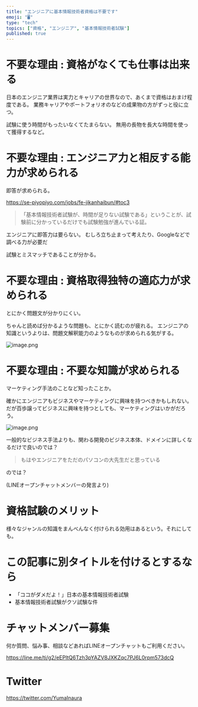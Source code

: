 ```yaml
---
title: "エンジニアに基本情報技術者資格は不要です"
emoji: "🖥"
type: "tech"
topics: ["資格", "エンジニア", "基本情報技術者試験"]
published: true
---
```


# 不要な理由 : 資格がなくても仕事は出来る

日本のエンジニア業界は実力とキャリアの世界なので、あくまで資格はおまけ程度である。
業務キャリアやポートフォリオのなどの成果物の方がずっと役に立つ。

試験に使う時間がもったいなくてたまらない。
無用の長物を長大な時間を使って獲得するなど。

# 不要な理由 : エンジニア力と相反する能力が求められる

即答が求められる。

https://se-piyopiyo.com/jobs/fe-jikanhaibun/#toc3

>「基本情報技術者試験が、時間が足りない試験である」ということが、試験前に分かっているだけでも試験勉強が進んでいる証。

エンジニアに即答力は要らない。
むしろ立ち止まって考えたり、Googleなどで調べる力が必要だ

試験とミスマッチであることが分かる。

# 不要な理由 : 資格取得独特の適応力が求められる

とにかく問題文が分かりにくい。

ちゃんと読めば分かるような問題も、とにかく読むのが疲れる。
エンジニアの知識というよりは、問題文解釈能力のようなものが求められる気がする。

![image.png](https://qiita-image-store.s3.ap-northeast-1.amazonaws.com/0/89618/714afaac-e9e5-abe4-1f75-b56d04e6c897.png)



# 不要な理由 : 不要な知識が求められる


マーケティング手法のことなど知ったことか。

確かにエンジニアもビジネスやマーケティングに興味を持つべきかもしれない。
だが百歩譲ってビジネスに興味を持つとしても、マーケティングはいかがだろう。

![image.png](https://qiita-image-store.s3.ap-northeast-1.amazonaws.com/0/89618/62afcf42-3f36-3997-c553-aff93196b30d.png)

一般的なビジネス手法よりも、関わる開発のビジネス本体、ドメインに詳しくなるだけで良いのでは？

>もはやエンジニアをただのパソコンの大先生だと思っている

のでは？

 (LINEオープンチャットメンバーの発言より)


# 資格試験のメリット

様々なジャンルの知識をまんべんなく付けられる効用はあるという。それにしても。


# この記事に別タイトルを付けるとするなら

- 「ココがダメだよ！」日本の基本情報技術者試験
- 基本情報技術者試験がクソ試験な件




<!-- Update From Qiita API -->

# チャットメンバー募集


何か質問、悩み事、相談などあればLINEオープンチャットもご利用ください。

https://line.me/ti/g2/eEPltQ6Tzh3pYAZV8JXKZqc7PJ6L0rpm573dcQ





# Twitter


https://twitter.com/YumaInaura


<!-- Update From Qiita API -->


